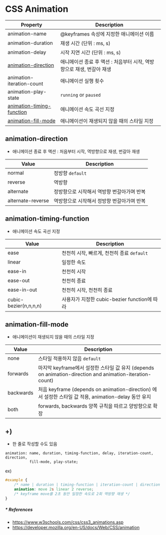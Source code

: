 # CSS Animation
Property | Description
--- | ---
animation-name | @keyframes 속성에 지정한 애니메이션 이름
animation-duration | 재생 시간 (단위 : ms, s)
animation-delay | 시작 지연 시간 (단위 : ms, s)
[animation-direction](#animation-direction) | 애니메이션 종료 후 액션 : 처음부터 시작, 역방향으로 재생, 번갈아 재생
animation-iteration-count | 애니메이션 실행 횟수
animation-play-state | `running` or `paused`
[animation-timing-function](#animation-timing-function) | 애니메이션 속도 곡선 지정
[animation-fill-mode](#animation-fill-mode) | 애니메이션이 재생되지 않을 때의 스타일 지정


## animation-direction
- 애니메이션 종료 후 액션 : 처음부터 시작, 역방향으로 재생, 번갈아 재생

Value | Description
--- | ---
normal | 정방향 `default`
reverse | 역방향
alternate | 정방향으로 시작해서 역방향 번갈아가며 반복
alternate-reverse | 역방향으로 시작해서 정방향 번갈아가며 반복


## animation-timing-function
- 애니메이션 속도 곡선 지정

Value | Description
--- | ---
ease | 천천히 시작, 빠르게, 천천히 종료 `default`
linear | 일정한 속도
ease-in | 천천히 시작
ease-out | 천천히 종료
ease-in-out | 천천히 시작, 천천히 종료
cubic-bezier(n,n,n,n) | 사용자가 지정한 cubic-bezier function에 따라

## animation-fill-mode
- 애니메이션이 재생되지 않을 때의 스타일 지정

Value | Description
--- | ---
none | 스타일 적용하지 않음 `default`
forwards | 마지막 keyframe에서 설정한 스타일 값 유지 (depends on animation-direction and animation-iteration-count)
backwards | 처음 keyframe (depends on animation-direction) 에서 설정한 스타일 값 적용, animation-delay 동안 유지
both | forwards, backwards 양쪽 규칙을 따르고 양방향으로 확장


## +) 
- 한 줄로 작성할 수도 있음
```
animation: name, duration, timing-function, delay, iteration-count, direction, 
           fill-mode, play-state;
```
ex)
```css
#example {
    /* name | duration | timing-function | iteration-count | direction */
    animation: move 2s linear 2 reverse;
    /* keyframe move를 2초 동안 일정한 속도로 2회 역방향 재생 */
}
```

##### * References
- https://www.w3schools.com/css/css3_animations.asp
- https://developer.mozilla.org/en-US/docs/Web/CSS/animation
